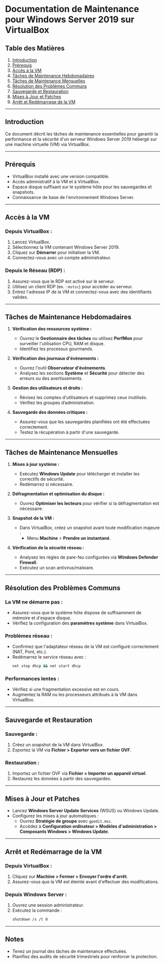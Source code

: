# Documentation de Maintenance pour Windows Server 2019 sur VirtualBox

## Table des Matières
1. [Introduction](#introduction)
2. [Prérequis](#prérequis)
3. [Accès à la VM](#accès-à-la-vm)
4. [Tâches de Maintenance Hebdomadaires](#tâches-de-maintenance-hebdomadaires)
5. [Tâches de Maintenance Mensuelles](#tâches-de-maintenance-mensuelles)
6. [Résolution des Problèmes Communs](#résolution-des-problèmes-communs)
7. [Sauvegarde et Restauration](#sauvegarde-et-restauration)
8. [Mises à Jour et Patches](#mises-à-jour-et-patches)
9. [Arrêt et Redémarrage de la VM](#arrêt-et-redémarrage-de-la-vm)

---

## Introduction
Ce document décrit les tâches de maintenance essentielles pour garantir la performance et la sécurité d'un serveur Windows Server 2019 hébergé sur une machine virtuelle (VM) via VirtualBox.

---

## Prérequis
- VirtualBox installé avec une version compatible.
- Accès administratif à la VM et à VirtualBox.
- Espace disque suffisant sur le système hôte pour les sauvegardes et snapshots.
- Connaissance de base de l'environnement Windows Server.

---

## Accès à la VM
### Depuis VirtualBox :
1. Lancez VirtualBox.
2. Sélectionnez la VM contenant Windows Server 2019.
3. Cliquez sur **Démarrer** pour initialiser la VM.
4. Connectez-vous avec un compte administrateur.

### Depuis le Réseau (RDP) :
1. Assurez-vous que le RDP est activé sur le serveur.
2. Utilisez un client RDP (ex. : `mstsc`) pour accéder au serveur.
3. Entrez l'adresse IP de la VM et connectez-vous avec des identifiants valides.

---

## Tâches de Maintenance Hebdomadaires
1. **Vérification des ressources système :**
   - Ouvrez le **Gestionnaire des tâches** ou utilisez **PerfMon** pour surveiller l'utilisation CPU, RAM et disque.
   - Identifiez les processus gourmands.

2. **Vérification des journaux d'événements :**
   - Ouvrez l'outil **Observateur d'événements**.
   - Analysez les sections **Système** et **Sécurité** pour détecter des erreurs ou des avertissements.

3. **Gestion des utilisateurs et droits :**
   - Révisez les comptes d'utilisateurs et supprimez ceux inutilisés.
   - Vérifiez les groupes d’administration.

4. **Sauvegarde des données critiques :**
   - Assurez-vous que les sauvegardes planifiées ont été effectuées correctement.
   - Testez la récupération à partir d'une sauvegarde.

---

## Tâches de Maintenance Mensuelles
1. **Mises à jour système :**
   - Exécutez **Windows Update** pour télécharger et installer les correctifs de sécurité.
   - Redémarrez si nécessaire.

2. **Défragmentation et optimisation du disque :**
   - Ouvrez **Optimiser les lecteurs** pour vérifier si la défragmentation est nécessaire.

3. **Snapshot de la VM :**
   - Dans VirtualBox, créez un snapshot avant toute modification majeure :
     - Menu **Machine** > **Prendre un instantané**.

4. **Vérification de la sécurité réseau :**
   - Analysez les règles de pare-feu configurées via **Windows Defender Firewall**.
   - Exécutez un scan antivirus/malware.

---

## Résolution des Problèmes Communs
### La VM ne démarre pas :
- Assurez-vous que le système hôte dispose de suffisamment de mémoire et d'espace disque.
- Vérifiez la configuration des **paramètres système** dans VirtualBox.

### Problèmes réseau :
- Confirmez que l'adaptateur réseau de la VM est configuré correctement (NAT, Pont, etc.).
- Redémarrez le service réseau avec :  
  ```bash
  net stop dhcp && net start dhcp
  ```

### Performances lentes :
- Vérifiez si une fragmentation excessive est en cours.
- Augmentez la RAM ou les processeurs attribués à la VM dans VirtualBox.

---

## Sauvegarde et Restauration
### Sauvegarde :
1. Créez un snapshot de la VM dans VirtualBox.
2. Exportez la VM via **Fichier > Exporter vers un fichier OVF**.

### Restauration :
1. Importez un fichier OVF via **Fichier > Importer un appareil virtuel**.
2. Restaurez les données à partir des sauvegardes.

---

## Mises à Jour et Patches
- Lancez **Windows Server Update Services** (WSUS) ou Windows Update.
- Configurez les mises à jour automatiques :
  - Ouvrez **Stratégie de groupe** avec `gpedit.msc`.
  - Accédez à **Configuration ordinateur > Modèles d'administration > Composants Windows > Windows Update**.

---

## Arrêt et Redémarrage de la VM
### Depuis VirtualBox :
1. Cliquez sur **Machine > Fermer > Envoyer l'ordre d'arrêt**.
2. Assurez-vous que la VM est éteinte avant d'effectuer des modifications.

### Depuis Windows Server :
1. Ouvrez une session administrateur.
2. Exécutez la commande :  
   ```bash
   shutdown /s /t 0
   ```

---

## Notes
- Tenez un journal des tâches de maintenance effectuées.
- Planifiez des audits de sécurité trimestriels pour renforcer la protection.
